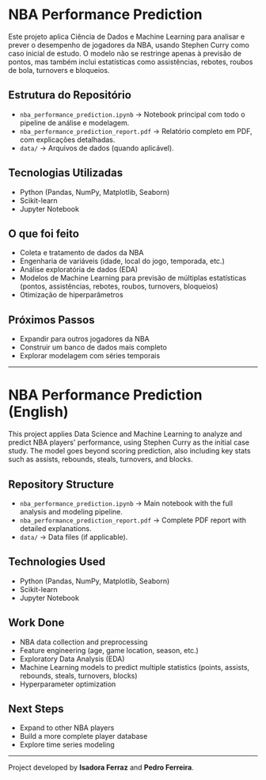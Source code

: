 # NBA Performance Prediction

Este projeto aplica Ciência de Dados e Machine Learning para analisar e prever o desempenho de jogadores da NBA, usando Stephen Curry como caso inicial de estudo. 
O modelo não se restringe apenas à previsão de pontos, mas também inclui estatísticas como assistências, rebotes, roubos de bola, turnovers e bloqueios.

## Estrutura do Repositório
- `nba_performance_prediction.ipynb` → Notebook principal com todo o pipeline de análise e modelagem. 
- `nba_performance_prediction_report.pdf` → Relatório completo em PDF, com explicações detalhadas. 
- `data/` → Arquivos de dados (quando aplicável). 

## Tecnologias Utilizadas
- Python (Pandas, NumPy, Matplotlib, Seaborn) 
- Scikit-learn 
- Jupyter Notebook 

## O que foi feito
- Coleta e tratamento de dados da NBA 
- Engenharia de variáveis (idade, local do jogo, temporada, etc.) 
- Análise exploratória de dados (EDA) 
- Modelos de Machine Learning para previsão de múltiplas estatísticas (pontos, assistências, rebotes, roubos, turnovers, bloqueios) 
- Otimização de hiperparâmetros 

## Próximos Passos
- Expandir para outros jogadores da NBA 
- Construir um banco de dados mais completo 
- Explorar modelagem com séries temporais 

---

# NBA Performance Prediction (English)

This project applies Data Science and Machine Learning to analyze and predict NBA players' performance, using Stephen Curry as the initial case study. 
The model goes beyond scoring prediction, also including key stats such as assists, rebounds, steals, turnovers, and blocks.

## Repository Structure
- `nba_performance_prediction.ipynb` → Main notebook with the full analysis and modeling pipeline. 
- `nba_performance_prediction_report.pdf` → Complete PDF report with detailed explanations. 
- `data/` → Data files (if applicable). 

## Technologies Used
- Python (Pandas, NumPy, Matplotlib, Seaborn) 
- Scikit-learn 
- Jupyter Notebook 

## Work Done
- NBA data collection and preprocessing 
- Feature engineering (age, game location, season, etc.) 
- Exploratory Data Analysis (EDA) 
- Machine Learning models to predict multiple statistics (points, assists, rebounds, steals, turnovers, blocks) 
- Hyperparameter optimization 

## Next Steps
- Expand to other NBA players 
- Build a more complete player database 
- Explore time series modeling 

---


Project developed by **Isadora Ferraz** and **Pedro Ferreira**. 
